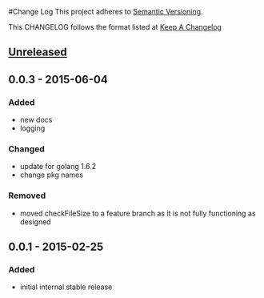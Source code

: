 #Change Log
This project adheres to [Semantic Versioning](http://semver.org/).

This CHANGELOG follows the format listed at [Keep A Changelog](http://keepachangelog.com/)

## [Unreleased]

##  0.0.3 - 2015-06-04
### Added
- new docs
- logging

### Changed
- update for golang 1.6.2
- change pkg names

### Removed
- moved checkFileSize to a feature branch as it is not fully functioning as designed

## 0.0.1 - 2015-02-25

### Added
- initial internal stable release

[unreleased]: https://github.com/yieldbot/sensupluginfile/compare/0.0.3....HEAD
[0.0.3]: https://github.com/yieldbot/sensupluginfile/compare/0.0.1....0.0.3
